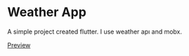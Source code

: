 # Weather App

A simple project created flutter. I use weather apı and mobx.


 [Preview](https://media.giphy.com/media/LVQFepTLnUJEaiyZc1/giphy.gif)

